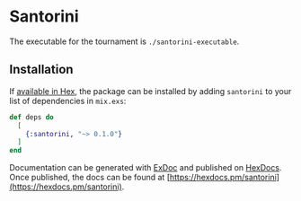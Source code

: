 # Santorini

The executable for the tournament is `./santorini-executable`.

## Installation

If [available in Hex](https://hex.pm/docs/publish), the package can be installed
by adding `santorini` to your list of dependencies in `mix.exs`:

```elixir
def deps do
  [
    {:santorini, "~> 0.1.0"}
  ]
end
```

Documentation can be generated with [ExDoc](https://github.com/elixir-lang/ex_doc)
and published on [HexDocs](https://hexdocs.pm). Once published, the docs can
be found at [https://hexdocs.pm/santorini](https://hexdocs.pm/santorini).

